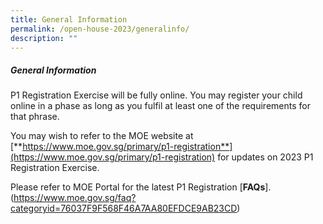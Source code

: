 ```yaml
---
title: General Information
permalink: /open-house-2023/generalinfo/
description: ""
---
```

##### General Information

P1 Registration Exercise will be fully online. You may register your child online in a phase as long as you fulfil at least one of the requirements for that phrase.

You may wish to refer to the MOE website at [**https://www.moe.gov.sg/primary/p1-registration**](https://www.moe.gov.sg/primary/p1-registration)
for updates on 2023 P1 Registration Exercise.

Please refer to MOE Portal for the latest P1 Registration [**FAQs**].(https://www.moe.gov.sg/faq?categoryid=76037F9F568F46A7AA80EFDCE9AB23CD)